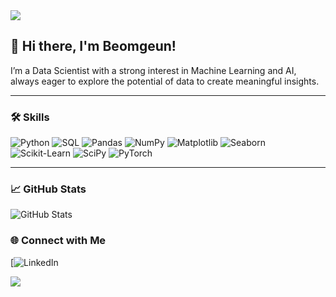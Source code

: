 <img src="https://capsule-render.vercel.app/api?type=waving&color=0:00C9FF,100:BDBDC8&height=200&section=header&text=Welcome%20to%20Beomgeun's%20GitHub!&fontSize=40&fontColor=FFFFFF" />

## 👋 Hi there, I'm Beomgeun!

I’m a Data Scientist with a strong interest in Machine Learning and AI, always eager to explore the potential of data to create meaningful insights.

---

### 🛠️ Skills

![Python](https://img.shields.io/badge/Python-FFD43B?style=for-the-badge&logo=python&logoColor=blue)
![SQL](https://img.shields.io/badge/SQL-336791?style=for-the-badge&logo=postgresql&logoColor=white)
![Pandas](https://img.shields.io/badge/Pandas-150458?style=for-the-badge&logo=pandas&logoColor=white)
![NumPy](https://img.shields.io/badge/NumPy-013243?style=for-the-badge&logo=numpy&logoColor=white)
![Matplotlib](https://img.shields.io/badge/Matplotlib-FF4F00?style=for-the-badge&logo=matplotlib&logoColor=white)
![Seaborn](https://img.shields.io/badge/Seaborn-3D5875?style=for-the-badge&logoColor=white)
![Scikit-Learn](https://img.shields.io/badge/Scikit--Learn-F7931E?style=for-the-badge&logo=scikit-learn&logoColor=white)
![SciPy](https://img.shields.io/badge/SciPy-8CAAE6?style=for-the-badge&logo=scipy&logoColor=white)
![PyTorch](https://img.shields.io/badge/PyTorch-EE4C2C?style=for-the-badge&logo=pytorch&logoColor=white)

---

### 📈 GitHub Stats
![GitHub Stats](https://github-readme-stats.vercel.app/api?username=SeoBeomGeun&show_icons=true&theme=radical)

### 🌐 Connect with Me
[![LinkedIn](www.linkedin.com/in/starsbg1828)

<img src="https://capsule-render.vercel.app/api?type=waving&color=0:00C9FF,100:BDBDC8&height=150&section=footer" />
